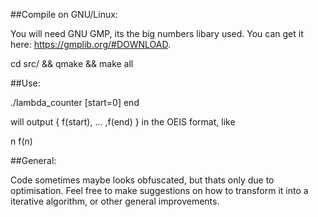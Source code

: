 ##Compile on GNU/Linux:

You will need GNU GMP, its the big numbers libary used.
You can get it here: https://gmplib.org/#DOWNLOAD.

cd src/ && qmake && make all

##Use:

./lambda_counter [start=0] end

will output { f(start), ... ,f(end) } in the OEIS format, like

n f(n)

##General:

Code sometimes maybe looks obfuscated, but thats only due to optimisation.
Feel free to make suggestions on how to transform it into a iterative algorithm,
or other general improvements.
